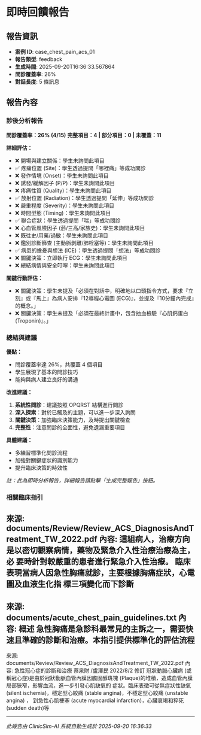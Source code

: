 # 即時回饋報告

## 報告資訊
- **案例 ID**: case_chest_pain_acs_01
- **報告類型**: feedback
- **生成時間**: 2025-09-20T16:36:33.567864
- **問診覆蓋率**: 26%
- **對話長度**: 5 條訊息

## 報告內容

### 診後分析報告

**問診覆蓋率：26% (4/15)**
**完整項目：4 | 部分項目：0 | 未覆蓋：11**

**詳細評估：**
- ❌ 開場與建立關係：學生未詢問此項目
- ✅ 疼痛位置 (Site)：學生透過提問「哪裡痛」等成功問診
- ❌ 發作情境 (Onset)：學生未詢問此項目
- ❌ 誘發/緩解因子 (P/P)：學生未詢問此項目
- ❌ 疼痛性質 (Quality)：學生未詢問此項目
- ✅ 放射位置 (Radiation)：學生透過提問「延伸」等成功問診
- ❌ 嚴重程度 (Severity)：學生未詢問此項目
- ❌ 時間型態 (Timing)：學生未詢問此項目
- ✅ 聯合症狀：學生透過提問「喘」等成功問診
- ❌ 心血管風險因子 (菸/三高/家族史)：學生未詢問此項目
- ❌ 既往史/用藥/過敏：學生未詢問此項目
- ❌ 鑑別診斷篩查 (主動脈剝離/肺栓塞等)：學生未詢問此項目
- ✅ 病患的擔憂與想法 (ICE)：學生透過提問「想法」等成功問診
- ❌ 關鍵決策：立即執行 ECG：學生未詢問此項目
- ❌ 總結病情與安全叮嚀：學生未詢問此項目

**關鍵行動評估：**
- ❌ 關鍵決策：學生未提及「必須在對話中，明確地以口頭指令方式，要求『立刻』或『馬上』為病人安排『12導程心電圖 (ECG)』，並提及『10分鐘內完成』的概念。」
- ❌ 關鍵決策：學生未提及「必須在最終計畫中，包含抽血檢驗『心肌鈣蛋白 (Troponin)』。」

### 總結與建議

**優點：**
- 問診覆蓋率達 26%，共覆蓋 4 個項目
- 學生展現了基本的問診技巧
- 能夠與病人建立良好的溝通

**改進建議：**
1. **系統性問診**：建議按照 OPQRST 結構進行問診
2. **深入探索**：對於已觸及的主題，可以進一步深入詢問
3. **關鍵決策**：加強臨床決策能力，及時提出關鍵檢查
4. **完整性**：注意問診的全面性，避免遺漏重要項目

**具體建議：**
- 多練習標準化問診流程
- 加強對關鍵症狀的識別能力
- 提升臨床決策的時效性

*註：此為即時分析報告，詳細報告請點擊「生成完整報告」按鈕。*

### 相關臨床指引
來源: documents/Review/Review_ACS_DiagnosisAndTreatment_TW_2022.pdf
內容: 這組病人，治療方向是以密切觀察病情，藥物及緊急介入性治療治療為主，必 要時針對較嚴重的患者進行緊急介入性治療。 臨床表現當病人因急性胸痛就診，主要根據胸痛症狀，心電圖及血液生化指 標三項變化而下診斷
---
來源: documents/acute_chest_pain_guidelines.txt
內容: 概述 急性胸痛是急診科最常見的主訴之一，需要快速且準確的診斷和治療。本指引提供標準化的評估流程
---
來源: documents/Review/Review_ACS_DiagnosisAndTreatment_TW_2022.pdf
內容: 急性冠心症的診斷和治療 蔡泉財 /盧澤民 2022/8/2 修訂 冠狀動脈心臟病 (或稱冠心症)是由於冠狀動脈血管內膜因膽固醇斑塊 (Plaque)的堆積，造成血管內膜局部狹窄，影響血流，進一步引發心肌缺氧的 症狀。臨床表徵可從無症狀性缺氧(silent ischemia)，穩定型心絞痛 (stable angina)，不穩定型心絞痛 (unstable angina) ， 到急性心肌梗塞 (acute myocardial infarction)，心臟衰竭和猝死 (sudden death)等

---
*此報告由 ClinicSim-AI 系統自動生成於 2025-09-20 16:36:33*
